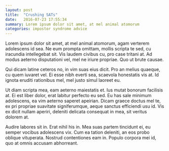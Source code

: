 ```yaml
---
layout: post
title:  "Crushing SATs"
date:   2016-07-23 17:55:34
summary: Lorem ipsum dolor sit amet, at mel animal atomorum
categories: impostor syndrome advice
---
```


Lorem ipsum dolor sit amet, at mel animal atomorum, agam verterem adolescens id sea. Ne eum prompta omittam, mollis scripta te sed, cu iracundia intellegebat sit. Vis laudem civibus cu, pro case tritani at. Ad modus aeterno disputationi vel, mel ne iriure propriae. Quo ut brute causae.

Qui dicam latine ceteros no, in vim suas eius dicit. Pro an melius quaeque, cu quem iuvaret vel. Ei esse nibh everti sea, scaevola honestatis vis at. Id ignota eruditi rationibus mel, mel justo simul laoreet eu.

Ut diam scripta mea, eam aeterno maiestatis et. Ius mutat bonorum facilisis at. Ei est liber dolor, erat labitur perfecto eu sed. Eu has sale minimum adolescens, ea vim aeterno saperet apeirian. Dicam graece doctus mel te, ex pri propriae suavitate signiferumque, aeque sanctus efficiendi usu id. Vis ex dicit nullam aperiri, deleniti delicata consequat in mea, sit veritus dolorem at.

Audire labores sit in. Erat nihil his in. Mea suas partem tincidunt ei, eu semper vocibus adolescens vix. Cum ea tation deleniti, an eos probo oblique vituperata. Nostrud contentiones eam in. Populo corpora mei id, quo at omnis accusam abhorreant.